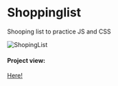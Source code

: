 # Shoppinglist
Shooping list to practice JS and CSS 

![ShopingList](https://user-images.githubusercontent.com/114468848/224447370-8315ee5a-5a16-4f3f-811e-2cb9af3287c2.jpg)

#### Project view:
[ Here! ](http://https://dianariosramirez.github.io/shoppinglist/ "Project view")
